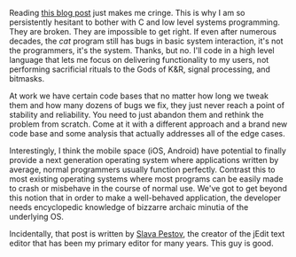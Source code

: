 Reading [this blog post](http://factor-language.blogspot.com/2010/09/two-things-every-unix-developer-should.html) just makes me cringe. This is why I am so persistently hesitant to bother with C and low level systems programming. They are broken. They are impossible to get right. If even after numerous decades, the _cat_ program still has bugs in basic system interaction, it's not the programmers, it's the system. Thanks, but no. I'll code in a high level language that lets me focus on delivering functionality to my users, not performing sacrificial rituals to the Gods of K&R, signal processing, and bitmasks.

At work we have certain code bases that no matter how long we tweak them and how many dozens of bugs we fix, they just never reach a point of stability and reliability. You need to just abandon them and rethink the problem from scratch. Come at it with a different approach and a brand new code base and some analysis that actually addresses all of the edge cases.

Interestingly, I think the mobile space (iOS, Android) have potential to finally provide a next generation operating system where applications written by average, normal programmers usually function perfectly. Contrast this to most existing operating systems where most programs can be easily made to crash or misbehave in the course of normal use. We've got to get beyond this notion that in order to make a well-behaved application, the developer needs encyclopedic knowledge of bizzarre archaic minutia of the underlying OS.

Incidentally, that post is written by [Slava Pestov](http://factorcode.org/slava/), the creator of the jEdit text editor that has been my primary editor for many years. This guy is good.